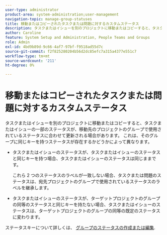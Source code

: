 ```yaml
---
user-type: administrator
product-area: system-administration;user-management
navigation-topic: manage-group-statuses
title: 移動またはコピーされたタスクまたは問題に対するカスタムステータス
description: タスクまたはイシューを別のプロジェクトに移動またはコピーすると、タスクまたはイシューの一部のステータスが、移動先のプロジェクトのグループで使用されているステータスに合わせて更新される場合があります。
author: Caroline
feature: System Setup and Administration, People Teams and Groups
role: Admin
exl-id: 4bd9b89d-9c66-4af7-97bf-f9518ad55d7c
source-git-commit: f2f825280204b56d2dc85efc7a315a4377e551c7
workflow-type: tm+mt
source-wordcount: '211'
ht-degree: 0%

---
```


# 移動またはコピーされたタスクまたは問題に対するカスタムステータス

タスクまたはイシューを別のプロジェクトに移動またはコピーすると、タスクまたはイシューの一部のステータスが、移動先のプロジェクトのグループで使用されているステータスに合わせて更新される場合があります。 これは、そのグループに同じキーを持つステータスが存在するかどうかによって異なります。

* タスクまたはイシューのステータスが、タスクまたはイシューのステータスと同じキーを持つ場合、タスクまたはイシューのステータスは同じままです。

   これら 2 つのステータスのラベルが一致しない場合、タスクまたは問題のステータスは、宛先プロジェクトのグループで使用されているステータスのラベルを継承します。

* タスクまたはイシューのステータスが、ターゲットプロジェクトのグループの同等のステータスと同じキーを持たない場合、タスクまたはイシューのステータスは、ターゲットプロジェクトのグループの同等の既定のステータスに変わります。

ステータスキーについて詳しくは、 [グループのステータスの作成または編集](../../../administration-and-setup/manage-groups/manage-group-statuses/create-or-edit-a-group-status.md).
